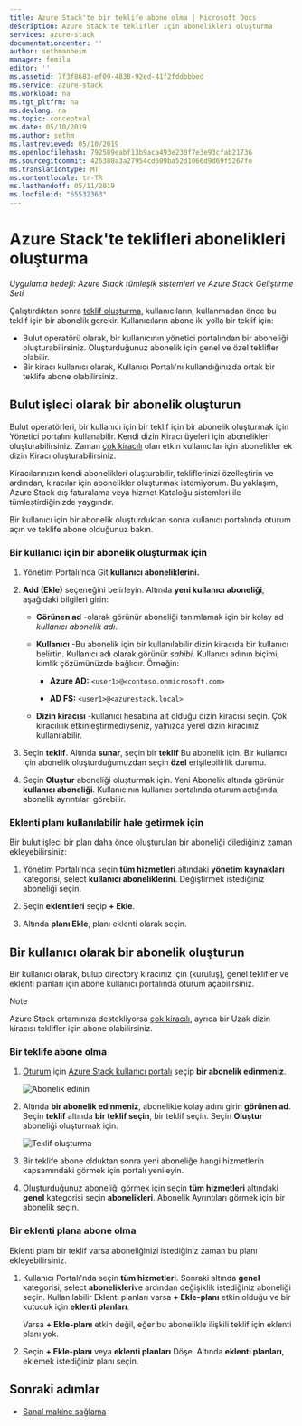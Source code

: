 ```yaml
---
title: Azure Stack'te bir teklife abone olma | Microsoft Docs
description: Azure Stack'te teklifler için abonelikleri oluşturma
services: azure-stack
documentationcenter: ''
author: sethmanheim
manager: femila
editor: ''
ms.assetid: 7f3f8683-ef09-4838-92ed-41f2fddbbbed
ms.service: azure-stack
ms.workload: na
ms.tgt_pltfrm: na
ms.devlang: na
ms.topic: conceptual
ms.date: 05/10/2019
ms.author: sethm
ms.lastreviewed: 05/10/2019
ms.openlocfilehash: 792589eabf13b9aca493e230f7e3e93cfab21736
ms.sourcegitcommit: 426380a3a27954cd609ba52d1066d9d69f5267fe
ms.translationtype: MT
ms.contentlocale: tr-TR
ms.lasthandoff: 05/11/2019
ms.locfileid: "65532363"
---
```

# <a name="create-subscriptions-to-offers-in-azure-stack"></a>Azure Stack'te teklifleri abonelikleri oluşturma

*Uygulama hedefi: Azure Stack tümleşik sistemleri ve Azure Stack Geliştirme Seti*

Çalıştırdıktan sonra [teklif oluşturma](azure-stack-create-offer.md), kullanıcıların, kullanmadan önce bu teklif için bir abonelik gerekir. Kullanıcıların abone iki yolla bir teklif için:

- Bulut operatörü olarak, bir kullanıcının yönetici portalından bir aboneliği oluşturabilirsiniz. Oluşturduğunuz abonelik için genel ve özel teklifler olabilir.
- Bir kiracı kullanıcı olarak, Kullanıcı Portalı'nı kullandığınızda ortak bir teklife abone olabilirsiniz.  

## <a name="create-a-subscription-as-a-cloud-operator"></a>Bulut işleci olarak bir abonelik oluşturun

Bulut operatörleri, bir kullanıcı için bir teklif için bir abonelik oluşturmak için Yönetici portalını kullanabilir. Kendi dizin Kiracı üyeleri için abonelikleri oluşturabilirsiniz. Zaman [çok kiracılı](azure-stack-enable-multitenancy.md) olan etkin kullanıcılar için abonelikler ek dizin Kiracı oluşturabilirsiniz.

Kiracılarınızın kendi abonelikleri oluşturabilir, tekliflerinizi özelleştirin ve ardından, kiracılar için abonelikler oluşturmak istemiyorum. Bu yaklaşım, Azure Stack dış faturalama veya hizmet Kataloğu sistemleri ile tümleştirdiğinizde yaygındır.

Bir kullanıcı için bir abonelik oluşturduktan sonra kullanıcı portalında oturum açın ve teklife abone olduğunuz bakın.  

### <a name="to-create-a-subscription-for-a-user"></a>Bir kullanıcı için bir abonelik oluşturmak için

1. Yönetim Portalı'nda Git **kullanıcı aboneliklerini.**
2. **Add (Ekle)** seçeneğini belirleyin. Altında **yeni kullanıcı aboneliği**, aşağıdaki bilgileri girin:  

   - **Görünen ad** -olarak görünür aboneliği tanımlamak için bir kolay ad *kullanıcı abonelik adı*.
   - **Kullanıcı** -Bu abonelik için bir kullanılabilir dizin kiracıda bir kullanıcı belirtin. Kullanıcı adı olarak görünür *sahibi*.  Kullanıcı adının biçimi, kimlik çözümünüzde bağlıdır. Örneğin:

     - **Azure AD:** `<user1>@<contoso.onmicrosoft.com>`

     - **AD FS:** `<user1>@<azurestack.local>`

   - **Dizin kiracısı** -kullanıcı hesabına ait olduğu dizin kiracısı seçin. Çok kiracılılık etkinleştirmediyseniz, yalnızca yerel dizin kiracınız kullanılabilir.

3. Seçin **teklif**. Altında **sunar**, seçin bir **teklif** Bu abonelik için. Bir kullanıcı için abonelik oluşturduğumuzdan seçin **özel** erişilebilirlik durumu.

4. Seçin **Oluştur** aboneliği oluşturmak için. Yeni Abonelik altında görünür **kullanıcı aboneliği**. Kullanıcının kullanıcı portalında oturum açtığında, abonelik ayrıntıları görebilir.

### <a name="to-make-an-add-on-plan-available"></a>Eklenti planı kullanılabilir hale getirmek için

Bir bulut işleci bir plan daha önce oluşturulan bir aboneliği dilediğiniz zaman ekleyebilirsiniz:

1. Yönetim Portalı'nda seçin **tüm hizmetleri** altındaki **yönetim kaynakları** kategorisi, select **kullanıcı aboneliklerini**. Değiştirmek istediğiniz aboneliği seçin.

2. Seçin **eklentileri** seçip **+ Ekle**.  

3. Altında **planı Ekle**, planı eklenti olarak seçin.

## <a name="create-a-subscription-as-a-user"></a>Bir kullanıcı olarak bir abonelik oluşturun

Bir kullanıcı olarak, bulup directory kiracınız için (kuruluş), genel teklifler ve eklenti planları için abone kullanıcı portalında oturum açabilirsiniz.

>[!NOTE]
>Azure Stack ortamınıza destekliyorsa [çok kiracılı](azure-stack-enable-multitenancy.md), ayrıca bir Uzak dizin kiracısı teklifler için abone olabilirsiniz.

### <a name="to-subscribe-to-an-offer"></a>Bir teklife abone olma

1. [Oturum](../asdk/asdk-connect.md) için [Azure Stack kullanıcı portalı](https://portal.local.azurestack.external) seçip **bir abonelik edinmeniz**.

   ![Abonelik edinin](media/azure-stack-subscribe-plan-provision-vm/image01.png)
  
2. Altında **bir abonelik edinmeniz**, abonelikte kolay adını girin **görünen ad**. Seçin **teklif** altında **bir teklif seçin**, bir teklif seçin. Seçin **Oluştur** aboneliği oluşturmak için.

   ![Teklif oluşturma](media/azure-stack-subscribe-plan-provision-vm/image02.png)
  
3. Bir teklife abone olduktan sonra yeni aboneliğe hangi hizmetlerin kapsamındaki görmek için portalı yenileyin.

4. Oluşturduğunuz aboneliği görmek için seçin **tüm hizmetleri** altındaki **genel** kategorisi seçin **abonelikleri**. Abonelik Ayrıntıları görmek için bir abonelik seçin.  

### <a name="to-subscribe-to-an-add-on-plan"></a>Bir eklenti plana abone olma

Eklenti planı bir teklif varsa aboneliğinizi istediğiniz zaman bu planı ekleyebilirsiniz.  

1. Kullanıcı Portalı'nda seçin **tüm hizmetleri**. Sonraki altında **genel** kategorisi, select **abonelikleri**ve ardından değişiklik istediğiniz aboneliği seçin. Kullanılabilir Eklenti planları varsa **+ Ekle-planı** etkin olduğu ve bir kutucuk için **eklenti planları**.

   Varsa **+ Ekle-planı** etkin değil, eğer bu abonelikle ilişkili teklif için eklenti planı yok.

1. Seçin **+ Ekle-planı** veya **eklenti planları** Döşe. Altında **eklenti planları**, eklemek istediğiniz planı seçin.

## <a name="next-steps"></a>Sonraki adımlar

- [Sanal makine sağlama](../user/azure-stack-create-vm-template.md)
